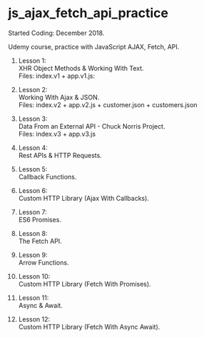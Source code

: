 # js_ajax_fetch_api_practice

Started Coding: December 2018.

Udemy course, practice with JavaScript AJAX, Fetch, API. 

1. Lesson 1:<br>
XHR Object Methods & Working With Text.<br>
Files: index.v1 + app.v1.js:


2. Lesson 2:<br>
Working With Ajax & JSON.<br>
Files: index.v2 + app.v2.js + customer.json + customers.json

3. Lesson 3:<br>
Data From an External API - Chuck Norris Project.<br>
Files: index.v3 + app.v3.js

4. Lesson 4:<br>
Rest APIs & HTTP Requests.<br>

5. Lesson 5:<br>
Callback Functions.<br>

6. Lesson 6:<br>
Custom HTTP Library (Ajax With Callbacks).<br>

7. Lesson 7:<br>
ES6 Promises.<br>

8. Lesson 8:<br>
The Fetch API.<br>

9. Lesson 9:<br>
Arrow Functions.<br>

10. Lesson 10:<br>
Custom HTTP Library (Fetch With Promises).<br>

11. Lesson 11:<br>
Async & Await.<br>

12. Lesson 12:<br>
Custom HTTP Library (Fetch With Async Await).<br>



